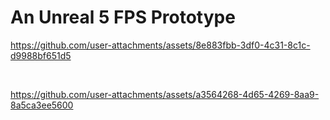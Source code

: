 # An Unreal 5 FPS Prototype

https://github.com/user-attachments/assets/8e883fbb-3df0-4c31-8c1c-d9988bf651d5

<br/>

https://github.com/user-attachments/assets/a3564268-4d65-4269-8aa9-8a5ca3ee5600
